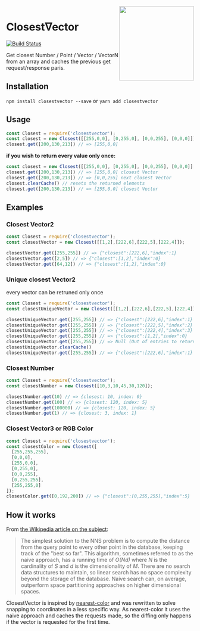 <img align="right" height="200" width="200" src="http://svgshare.com/i/3J7.svg">

# Closestᐁector
[![Build Status](https://travis-ci.org/meodai/ClosestVector.svg?branch=master)](https://travis-ci.org/meodai/ClosestVector)

Get closest Number / Point / Vector / VectorN from an array and caches the previous get request/response paris.

## Installation
`npm install closestvector --save` or `yarn add closestvector`

## Usage
```javascript
const Closest = require('closestvector');
const closest = new Closest([[255,0,0], [0,255,0], [0,0,255], [0,0,0]]);
closest.get([200,130,213]) // => [255,0,0]
```

**if you wish to return every value only once:**
```javascript
const closest = new Closest([[255,0,0], [0,255,0], [0,0,255], [0,0,0]], true);
closest.get([200,130,213]) // => [255,0,0] closest Vector
closest.get([200,130,213]) // => [0,0,255] next closest Vector
closest.clearCache() // resets the returned elements
closest.get([200,130,213]) // => [255,0,0] closest Vector
``` 

## Examples
### Closest Vector2 
```javascript
const Closest = require('closestvector');
const closestVector = new Closest([[1,2],[222,6],[222,5],[222,4]]);

closestVector.get([255,255]) // => {"closest":[222,6],"index":1}
closestVector.get([2,5]) // => {"closest":[1,2],"index":0}
closestVector.get([64,12]) // => {"closest":[1,2],"index":0}
```

### Unique closest Vector2
every vector can be retruned only once

```javascript
const Closest = require('closestvector');
const closestUniqueVector = new Closest([[1,2],[222,6],[222,5],[222,4]], true);

closestUniqueVector.get([255,255]) // => {"closest":[222,6],"index":1}
closestUniqueVector.get([255,255]) // => {"closest":[222,5],"index":2}
closestUniqueVector.get([255,255]) // => {"closest":[222,4],"index":3}
closestUniqueVector.get([255,255]) // => {"closest":[1,2],"index":0}
closestUniqueVector.get([255,255]) // => Null (Out of entries to return)
closestUniqueVector.clearCache()
closestUniqueVector.get([255,255]) // => {"closest":[222,6],"index":1}

```

### Closest Number
```javascript
const Closest = require('closestvector');
const closestNumber = new Closest([10,3,10,45,30,120]);

closestNumber.get(10) // => {closest: 10, index: 0}
closestNumber.get(100) // => {closest: 120, index: 5}
closestNumber.get(100000) // => {closest: 120, index: 5}
closestNumber.get(1) // => {closest: 3, index: 1}
```

### Closest Vector3 or RGB Color 
```javascript
const Closest = require('closestvector');
const closestColor = new Closest([
  [255,255,255],
  [0,0,0],
  [255,0,0],
  [0,255,0],
  [0,0,255],
  [0,255,255],
  [255,255,0]
]);
closestColor.get([0,192,200]) // => {"closest":[0,255,255],"index":5}
```

## How it works

From [the Wikipedia article on the subject](http://en.wikipedia.org/wiki/Nearest_neighbor_search):
> The simplest solution to the NNS problem is to compute the distance from the query point 
> to every other point in the database, keeping track of the "best so far". This algorithm, 
> sometimes referred to as the naive approach, has a running time of *O(Nd)* where *N* is 
> the cardinality of *S* and *d* is the dimensionality of *M*. There are no search data 
> structures to maintain, so linear search has no space complexity beyond the storage of the 
> database. Naive search can, on average, outperform space partitioning approaches on higher 
> dimensional spaces.

ClosestVector is inspired by [nearest-color] and was rewritten to solve snapping to coordinates in a less specific way. As nearest-color it uses the naive approach and caches the requests made, so the diffing only happens if the vector is requested for the first time.

[nearest-color]: https://github.com/dtao/nearest-color/
